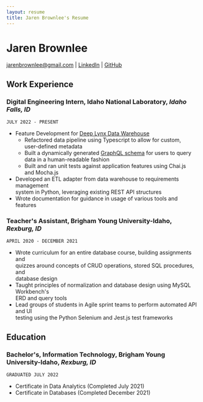 ```yaml
---
layout: resume
title: Jaren Brownlee's Resume
---
```

# Jaren Brownlee

<div id="webaddress">
<a href="jarenbrownlee@gmail.com">jarenbrownlee@gmail.com</a>
| <a href="https://www.linkedin.com/in/jaren-brownlee-a870ab121/">LinkedIn</a>
| <a href="https://github.com/hotfudgebrownlee/">GitHub</a>
</div>

## Work Experience

### __Digital Engineering Intern__, Idaho National Laboratory, *Idaho Falls, ID*
`JULY 2022 - PRESENT`
- Feature Development for [Deep Lynx Data Warehouse](https://gitlab.software.inl.gov/b650/Deep-Lynx/)
  - Refactored data pipeline using Typescript to allow for custom, </br> user-defined metadata
  - Built a dynamically generated [GraphQL schema](https://gitlab.software.inl.gov/b650/Deep-Lynx/-/wikis/Querying-Data-With-GraphQL) for users to query </br> data in a human-readable fashion
  - Built and ran unit tests against application features using Chai.js </br> and Mocha.js
- Developed an ETL adapter from data warehouse to requirements management </br> system in Python, leveraging existing REST API structures
- Wrote documentation for guidance in usage of various tools and features

### __Teacher's Assistant__, Brigham Young University-Idaho, *Rexburg, ID*
`APRIL 2020 - DECEMBER 2021`
- Wrote curriculum for an entire database course, building assignments and </br> quizzes around concepts of CRUD operations, stored SQL procedures, and </br> database design
- Taught principles of normalization and database design using MySQL Workbench's </br> ERD and query tools
- Lead groups of students in Agile sprint teams to perform automated API and UI </br> testing using the Python Selenium and Jest.js test frameworks

## Education

### __Bachelor's, Information Technology__, Brigham Young University-Idaho, *Rexburg, ID*
`GRADUATED JULY 2022`
- Certificate in Data Analytics (Completed July 2021)
- Certificate in Databases (Completed December 2021)